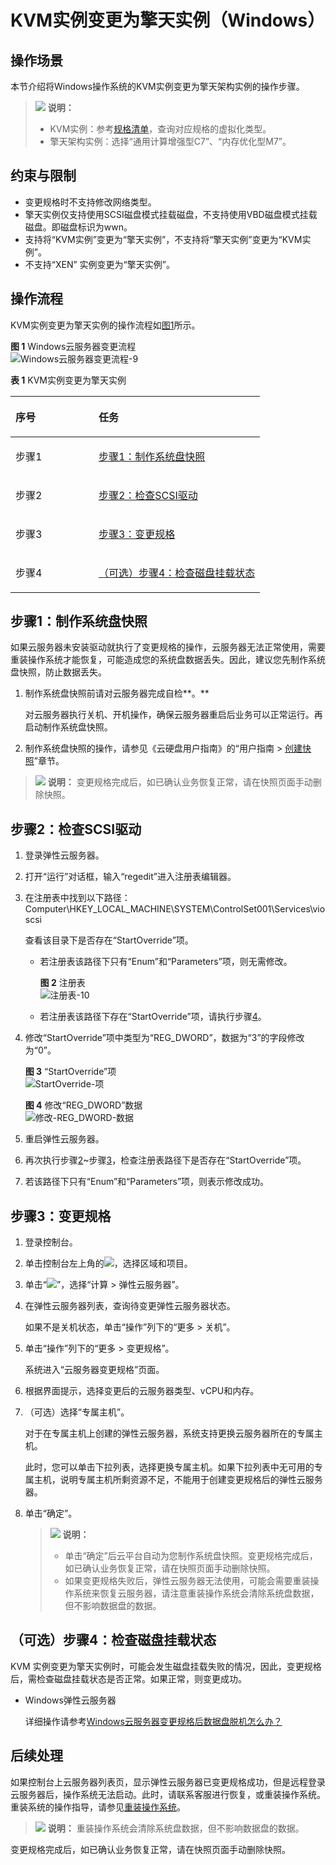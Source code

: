 # KVM实例变更为擎天实例（Windows）<a name="ecs_03_0178"></a>

## 操作场景<a name="section9265624184119"></a>

本节介绍将Windows操作系统的KVM实例变更为擎天架构实例的操作步骤。

>![](public_sys-resources/icon-note.gif) **说明：** 
>-   KVM实例：参考[规格清单](https://support.huaweicloud.com/productdesc-ecs/zh-cn_topic_0159822360.html)，查询对应规格的虚拟化类型。
>-   擎天架构实例：选择“通用计算增强型C7”、“内存优化型M7”。

## 约束与限制<a name="section156669511419"></a>

-   变更规格时不支持修改网络类型。
-   擎天实例仅支持使用SCSI磁盘模式挂载磁盘，不支持使用VBD磁盘模式挂载磁盘。即磁盘标识为wwn。
-   支持将“KVM实例”变更为“擎天实例”，不支持将“擎天实例”变更为“KVM实例”。
-   不支持“XEN” 实例变更为“擎天实例”。

## 操作流程<a name="section1340422814431"></a>

KVM实例变更为擎天实例的操作流程如[图1](#fig10268287430)所示。

**图 1**  Windows云服务器变更流程<a name="fig10268287430"></a>  
![](figures/Windows云服务器变更流程-9.png "Windows云服务器变更流程-9")

**表 1**  KVM实例变更为擎天实例

<a name="table53651941115913"></a>
<table><thead align="left"><tr id="row183651341145918"><th class="cellrowborder" valign="top" width="33.29%" id="mcps1.2.3.1.1"><p id="p8365144115919"><a name="p8365144115919"></a><a name="p8365144115919"></a>序号</p>
</th>
<th class="cellrowborder" valign="top" width="66.71000000000001%" id="mcps1.2.3.1.2"><p id="p4365124113595"><a name="p4365124113595"></a><a name="p4365124113595"></a>任务</p>
</th>
</tr>
</thead>
<tbody><tr id="row19366941115915"><td class="cellrowborder" valign="top" width="33.29%" headers="mcps1.2.3.1.1 "><p id="p1242122753517"><a name="p1242122753517"></a><a name="p1242122753517"></a>步骤1</p>
</td>
<td class="cellrowborder" valign="top" width="66.71000000000001%" headers="mcps1.2.3.1.2 "><p id="p1542162717357"><a name="p1542162717357"></a><a name="p1542162717357"></a><a href="#section15236154665218">步骤1：制作系统盘快照</a></p>
</td>
</tr>
<tr id="row156941633895"><td class="cellrowborder" valign="top" width="33.29%" headers="mcps1.2.3.1.1 "><p id="p9694123314913"><a name="p9694123314913"></a><a name="p9694123314913"></a>步骤2</p>
</td>
<td class="cellrowborder" valign="top" width="66.71000000000001%" headers="mcps1.2.3.1.2 "><p id="p169416331193"><a name="p169416331193"></a><a name="p169416331193"></a><a href="#section17179613141114">步骤2：检查SCSI驱动</a></p>
</td>
</tr>
<tr id="row1136644155912"><td class="cellrowborder" valign="top" width="33.29%" headers="mcps1.2.3.1.1 "><p id="ecs_03_0161_p236624118593"><a name="ecs_03_0161_p236624118593"></a><a name="ecs_03_0161_p236624118593"></a>步骤3</p>
</td>
<td class="cellrowborder" valign="top" width="66.71000000000001%" headers="mcps1.2.3.1.2 "><p id="ecs_03_0161_p12366104118596"><a name="ecs_03_0161_p12366104118596"></a><a name="ecs_03_0161_p12366104118596"></a><a href="#section1815152131917">步骤3：变更规格</a></p>
</td>
</tr>
<tr id="row03661441165910"><td class="cellrowborder" valign="top" width="33.29%" headers="mcps1.2.3.1.1 "><p id="ecs_03_0161_p93661441145912"><a name="ecs_03_0161_p93661441145912"></a><a name="ecs_03_0161_p93661441145912"></a>步骤4</p>
</td>
<td class="cellrowborder" valign="top" width="66.71000000000001%" headers="mcps1.2.3.1.2 "><p id="ecs_03_0161_p123666411590"><a name="ecs_03_0161_p123666411590"></a><a name="ecs_03_0161_p123666411590"></a><a href="#section2625525131519">（可选）步骤4：检查磁盘挂载状态</a></p>
</td>
</tr>
</tbody>
</table>

## 步骤1：制作系统盘快照<a name="section15236154665218"></a>

如果云服务器未安装驱动就执行了变更规格的操作，云服务器无法正常使用，需要重装操作系统才能恢复，可能造成您的系统盘数据丢失。因此，建议您先制作系统盘快照，防止数据丢失。

1.  制作系统盘快照前请对云服务器完成自检**。**

    对云服务器执行关机、开机操作，确保云服务器重启后业务可以正常运行。再启动制作系统盘快照。

2.  制作系统盘快照的操作，请参见《云硬盘用户指南》的“用户指南 \>  [创建快照](https://support.huaweicloud.com/usermanual-evs/zh-cn_topic_0066615262.html)”章节。

>![](public_sys-resources/icon-note.gif) **说明：** 
>变更规格完成后，如已确认业务恢复正常，请在快照页面手动删除快照。

## 步骤2：检查SCSI驱动<a name="section17179613141114"></a>

1.  登录弹性云服务器。
2.  <a name="li143686671219"></a>打开“运行”对话框，输入“regedit”进入注册表编辑器。
3.  <a name="li23683621211"></a>在注册表中找到以下路径：Computer\\HKEY\_LOCAL\_MACHINE\\SYSTEM\\ControlSet001\\Services\\vioscsi

    查看该目录下是否存在“StartOverride”项。

    -   若注册表该路径下只有“Enum”和“Parameters”项，则无需修改。

        **图 2**  注册表<a name="fig1446455110151"></a>  
        ![](figures/注册表-10.png "注册表-10")

    -   若注册表该路径下存在“StartOverride”项，请执行步骤[4](#li14830195217191)。

4.  修改“StartOverride”项中类型为“REG\_DWORD”，数据为“3”的字段修改为“0”。

    **图 3**  “StartOverride”项<a name="fig1296149191816"></a>  
    ![](figures/StartOverride-项.png "StartOverride-项")

    **图 4**  修改“REG\_DWORD”数据<a name="fig1604551141816"></a>  
    ![](figures/修改-REG_DWORD-数据.png "修改-REG_DWORD-数据")


1.  重启弹性云服务器。
2.  再次执行步骤[2](#li143686671219)\~步骤[3](#li23683621211)，检查注册表路径下是否存在“StartOverride”项。
3.  若该路径下只有“Enum”和“Parameters”项，则表示修改成功。

## 步骤3：变更规格<a name="section1815152131917"></a>

1.  登录控制台。
2.  单击控制台左上角的![](figures/q00355783-云计算开发部-公有云_IaaS-image-541f928f-f9be-4dd9-89fb-50ccdfaeb744-11.png)，选择区域和项目。
3.  单击“![](figures/service-list.jpg)”，选择“计算 \> 弹性云服务器”。
4.  <a name="li14830195217191"></a>在弹性云服务器列表，查询待变更弹性云服务器状态。

    如果不是关机状态，单击“操作”列下的“更多 \> 关机”。

5.  单击“操作”列下的“更多 \> 变更规格”。

    系统进入“云服务器变更规格”页面。

6.  根据界面提示，选择变更后的云服务器类型、vCPU和内存。
7.  （可选）选择“专属主机”。

    对于在专属主机上创建的弹性云服务器，系统支持更换云服务器所在的专属主机。

    此时，您可以单击下拉列表，选择更换专属主机。如果下拉列表中无可用的专属主机，说明专属主机所剩资源不足，不能用于创建变更规格后的弹性云服务器。

8.  单击“确定”。

    >![](public_sys-resources/icon-note.gif) **说明：** 
    >-   单击“确定”后云平台自动为您制作系统盘快照。变更规格完成后，如已确认业务恢复正常，请在快照页面手动删除快照。
    >-   如果变更规格失败后，弹性云服务器无法使用，可能会需要重装操作系统来恢复云服务器，请注意重装操作系统会清除系统盘数据，但不影响数据盘的数据。


## （可选）步骤4：检查磁盘挂载状态<a name="section2625525131519"></a>

KVM 实例变更为擎天实例时，可能会发生磁盘挂载失败的情况，因此，变更规格后，需检查磁盘挂载状态是否正常。如果正常，则变更成功。

-   Windows弹性云服务器

    详细操作请参考[Windows云服务器变更规格后数据盘脱机怎么办？](https://support.huaweicloud.com/ecs_faq/ecs_faq_0618.html)


## 后续处理<a name="section76661826131619"></a>

如果控制台上云服务器列表页，显示弹性云服务器已变更规格成功，但是远程登录云服务器后，操作系统无法启动。此时，请联系客服进行恢复，或重装操作系统。重装系统的操作指导，请参见[重装操作系统](重装操作系统.md)。

>![](public_sys-resources/icon-note.gif) **说明：** 
>重装操作系统会清除系统盘数据，但不影响数据盘的数据。

变更规格完成后，如已确认业务恢复正常，请在快照页面手动删除快照。

